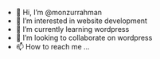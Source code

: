 - 👋 Hi, I’m @monzurrahman
- 👀 I’m interested in website development 
- 🌱 I’m currently learning wordpress
- 💞️ I’m looking to collaborate on wordpress
- 📫 How to reach me ...

<!---
monzurrahman/monzurrahman is a ✨ special ✨ repository because its `README.md` (this file) appears on your GitHub profile.
You can click the Preview link to take a look at your changes.
--->

